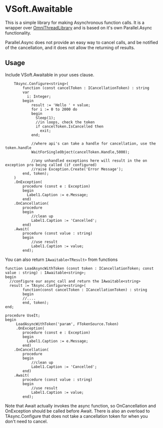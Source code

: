 # VSoft.Awaitable

This is a simple library for making Asynchronous function calls. It is a wrapper over [OmniThreadLibrary](https://github.com/gabr42/OmniThreadLibrary) and is based on it's own Parallel.Async functionality.

Parallel.Async does not provide an easy way to cancel calls, and be notified of the cancellation, and it does not allow the returning of results.

## Usage

Include VSoft.Awaitable in your uses clause.

```delphi
    TAsync.Configure<string>(
        function (const cancelToken : ICancellationToken) : string
        var
          i: Integer;
        begin
            result := 'Hello ' + value;
            for i := 0 to 2000 do
            begin
              Sleep(1);
              //in loops, check the token
              if cancelToken.IsCancelled then
                exit;
            end;

            //where api's can take a handle for cancellation, use the token.handle
            WaitForSingleObject(cancelToken.Handle,5000);

            //any unhandled exceptions here will result in the on exception pro being called (if configured)
            //raise Exception.Create('Error Message');
        end, token);
    )
    .OnException(
        procedure (const e : Exception)
        begin
          Label1.Caption := e.Message;
        end)
    .OnCancellation(
        procedure
        begin
            //clean up
            Label1.Caption := 'Cancelled';
        end)
    .Await(
        procedure (const value : string)
        begin
            //use result
            Label1.Caption := value;
        end);

```

You can also return `IAwaitable<TResult>` from functions

```delphi
function LoadAsyncWithToken (const token : ICancellationToken; const value : string) : IAwaitable<string>;
begin
  //configure our async call and return the IAwaitable<string>
  result := TAsync.Configure<string>(
        function(const cancelToken : ICancellationToken) : string
        begin
        //....
        end, token);
end;

procedure UseIt;
begin
     LoadAsyncWithToken('param', FTokenSource.Token)
     .OnException(
        procedure (const e : Exception)
        begin
          Label1.Caption := e.Message;
        end)
    .OnCancellation(
        procedure
        begin
            //clean up
            Label1.Caption := 'Cancelled';
        end)
    .Await(
        procedure (const value : string)
        begin
            //use result
            Label1.Caption := value;
        end);
```

Note that Await actually invokes the async function, so OnCancellation and OnException should be called before Await. There is also an overload to TAsync.Configure that does not take a cancellation token for when you don't need to cancel.

